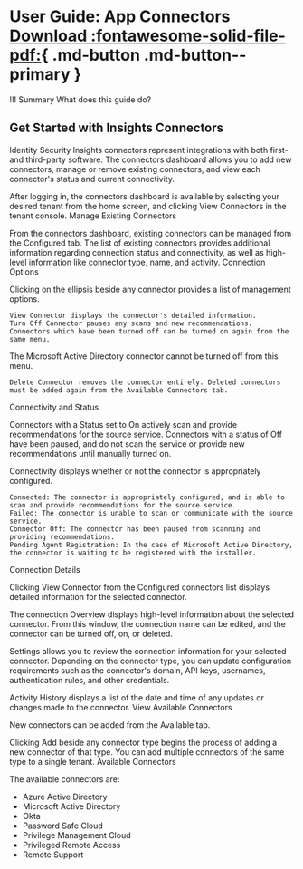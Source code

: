 # User Guide: App Connectors [Download :fontawesome-solid-file-pdf:](/assets/connectors-guide.pdf){ .md-button .md-button--primary }

!!! Summary
    What does this guide do?

## Get Started with Insights Connectors 

Identity Security Insights connectors represent integrations with both first- and third-party software. The connectors dashboard allows you to add new connectors, manage or remove existing connectors, and view each connector's status and current connectivity.

After logging in, the connectors dashboard is available by selecting your desired tenant from the home screen, and clicking View Connectors in the tenant console.
Manage Existing Connectors

From the connectors dashboard, existing connectors can be managed from the Configured tab. The list of existing connectors provides additional information regarding connection status and connectivity, as well as high-level information like connector type, name, and activity.
Connection Options

Clicking on the ellipsis beside any connector provides a list of management options.

    View Connector displays the connector's detailed information.
    Turn Off Connector pauses any scans and new recommendations. Connectors which have been turned off can be turned on again from the same menu.

The Microsoft Active Directory connector cannot be turned off from this menu.

    Delete Connector removes the connector entirely. Deleted connectors must be added again from the Available Connectors tab.

Connectivity and Status

Connectors with a Status set to On actively scan and provide recommendations for the source service. Connectors with a status of Off have been paused, and do not scan the service or provide new recommendations until manually turned on.

Connectivity displays whether or not the connector is appropriately configured.

    Connected: The connector is appropriately configured, and is able to scan and provide recommendations for the source service.
    Failed: The connector is unable to scan or communicate with the source service.
    Connector Off: The connector has been paused from scanning and providing recommendations.
    Pending Agent Registration: In the case of Microsoft Active Directory, the connector is waiting to be registered with the installer.

Connection Details

Clicking View Connector from the Configured connectors list displays detailed information for the selected connector.

The connection Overview displays high-level information about the selected connector. From this window, the connection name can be edited, and the connector can be turned off, on, or deleted.

Settings allows you to review the connection information for your selected connector. Depending on the connector type, you can update configuration requirements such as the connector's domain, API keys, usernames, authentication rules, and other credentials.

Activity History displays a list of the date and time of any updates or changes made to the connector.
View Available Connectors

New connectors can be added from the Available tab.

Clicking Add beside any connector type begins the process of adding a new connector of that type. You can add multiple connectors of the same type to a single tenant.
Available Connectors

The available connectors are:

- Azure Active Directory
- Microsoft Active Directory
- Okta
- Password Safe Cloud
- Privilege Management Cloud
- Privileged Remote Access
- Remote Support

